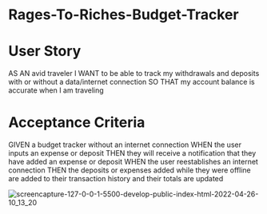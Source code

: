 # Rages-To-Riches-Budget-Tracker

# User Story

AS AN avid traveler
I WANT to be able to track my withdrawals and deposits with or without a data/internet connection
SO THAT my account balance is accurate when I am traveling 

# Acceptance Criteria 

GIVEN a budget tracker without an internet connection
WHEN the user inputs an expense or deposit
THEN they will receive a notification that they have added an expense or deposit
WHEN the user reestablishes an internet connection
THEN the deposits or expenses added while they were offline are added to their transaction history and their totals are updated

![screencapture-127-0-0-1-5500-develop-public-index-html-2022-04-26-10_13_20](https://user-images.githubusercontent.com/93783055/165319906-695caa26-f46f-4891-89b6-9c4b90f4adce.png)
